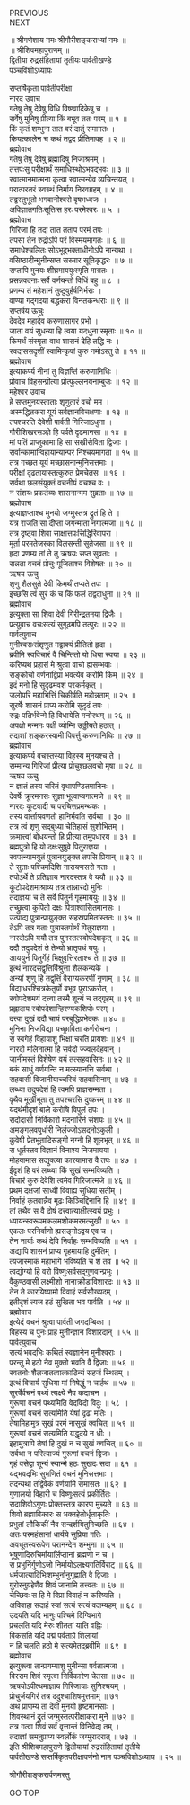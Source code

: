 PREVIOUS  
NEXT  
  
॥ श्रीगणेशाय नमः श्रीगौरीशङ्कराभ्यां नमः ॥  
॥ श्रीशिवमहापुराणम् ॥  
द्वितीया रुद्रसंहितायां तृतीयः पार्वतीखण्डे  
पञ्चविंशोऽध्यायः  
  
सप्तर्षिकृता पार्वतीपरीक्षा  
नारद उवाच  
गतेषु तेषु देवेषु विधि विष्ण्वादिकेषु च ।  
सर्वेषु मुनिषु प्रीत्या किं बभूव ततः परम् ॥ १ ॥  
किं कृतं शम्भुना तात वरं दातुं समागतः ।  
कियत्कालेन च कथं तद्वद प्रीतिमावह ॥ २ ॥  
ब्रह्मोवाच  
गतेषु तेषु देवेषु ब्रह्मादिषु निजाश्रमम् ।  
तत्तपःसु परीक्षार्थं समाधिस्थोऽभवद्‌भवः ॥ ३ ॥  
स्वात्मानमात्मना कृत्वा स्वात्मन्येव व्यचिन्तयत् ।  
परात्परतरं स्वस्थं निर्माय निरवग्रहम् ॥ ४ ॥  
तद्वस्तुभूतो भगवानीश्वरो वृषभध्वजः ।  
अविज्ञातगतिःसूतिःस हरः परमेश्वरः ॥ ५ ॥  
ब्रह्मोवाच  
गिरिजा हि तदा तात तताप परमं तपः ।  
तपसा तेन रुद्रोऽपि परं विस्मयमागतः ॥ ६ ॥  
समाधेश्चलितः सोऽभूद्‌भक्ताधीनोऽपि नान्यथा ।  
वसिष्ठादीन्मुनीन्सप्त सस्मार सूतिकृद्धरः ॥ ७ ॥  
सप्तापि मुनयः शीघ्रमाययुःस्मृति मात्रतः ।  
प्रसन्नवदनाः सर्वे वर्णयन्तो विधिं बहु ॥ ८ ॥  
प्रणम्य तं महेशानं तुष्टुवुर्हर्षनिर्भराः ।  
वाण्या गद्‌गदया बद्धकरा विनतकन्धराः ॥ ९ ॥  
सप्तर्षय ऊचुः  
देवदेव महादेव करुणासागर प्रभो ।  
जाता वयं सुधन्या हि त्वया यदधुना स्मृताः ॥ १० ॥  
किमर्थं संस्मृता वाथ शासनं देहि तद्धि नः ।  
स्वदाससदृशीं स्वामिन्कृपां कुरु नमोऽस्तु ते ॥ ११ ॥  
ब्रह्मोवाच  
इत्याकर्ण्य नीनां तु विज्ञप्तिं करुणानिधिः ।  
प्रोवाच विहसन्प्रीत्या प्रोत्फुल्लनयनाम्बुजः ॥ १२ ॥  
महेश्वर उवाच  
हे सप्तमुनयस्ताताः शृणुतारं वचो मम ।  
अस्मद्धितकरा यूयं सर्वज्ञानविचक्षणाः ॥ १३ ॥  
तपश्चरति देवेशी पार्वती गिरिजाऽधुना ।  
गौरीशिखरसञ्ज्ञे हि पर्वते दृढमानसा ॥ १४ ॥  
मां पतिं प्राप्तुकामा हि सा सखीसेविता द्विजाः ।  
सर्वान्कामान्विहायान्यान्परं निश्चयमागता ॥ १५ ॥  
तत्र गच्छत यूयं मच्छासनान्मुनिसत्तमाः ।  
परीक्षां दृढतायास्तत्कुरुत प्रेमचेतसः ॥ १६ ॥  
सर्वथा छलसंयुक्तं वचनीयं वचश्च वः ।  
न संशयः प्रकर्तव्यः शासनान्मम सुव्रताः ॥ १७ ॥  
ब्रह्मोवाच  
इत्याज्ञप्ताश्च मुनयो जग्मुस्तत्र द्रुतं हि ते ।  
यत्र राजति सा दीप्ता जगन्माता नगात्मजा ॥ १८ ॥  
तत्र दृष्ट्वा शिवा साक्षात्तपःसिद्धिरिवापरा ।  
मूर्ता परमतेजस्का विलसन्ती सुतेजसा ॥ १९ ॥  
हृदा प्रणम्य तां ते तु ऋषयः सप्त सुव्रताः ।  
सन्नता वचनं प्रोचुः पूजिताश्च विशेषतः ॥ २० ॥  
ऋषय ऊचुः  
शृणु शैलसुते देवी किमर्थं तप्यते तपः ।  
इच्छसि त्वं सुरं कं च किं फलं तद्वदाधुना ॥ २१ ॥  
ब्रह्मोवाच  
इत्युक्ता सा शिवा देवी गिरीन्द्रतनया द्विजैः ।  
प्रत्युवाच वचःसत्यं सुगूढमपि तत्पुरः ॥ २२ ॥  
पार्वत्युवाच  
मुनीश्वराःसंशृणुत मद्वाक्यं प्रीतितो हृदा ।  
ब्रवीमि स्वविचारं वै चिन्तितो यो धिया स्वया ॥ २३ ॥  
करिष्यथ प्रहासं मे श्रुत्वा वाचो ह्यसम्भवाः ।  
सङ्‌कोचो वर्णनाद्विप्रा भवत्येव करोमि किम् ॥ २४ ॥  
इदं मनो हि सुदृढमवशं परकर्मकृत् ।  
जलोपरि महाभित्तिं चिकीर्षति महोन्नताम् ॥ २५ ॥  
सुरर्षेः शासनं प्राप्य करोमि सुदृढं तपः ।  
रुद्रः पतिर्भवेन्मे हि विधायेति मनोरथम् ॥ २६ ॥  
अपक्षो मन्मनः पक्षी व्योम्नि उड्डीयते हठात् ।  
तदाशां शङ्करस्वामी पिपर्त्तु करुणानिधिः ॥ २७ ॥  
ब्रह्मोवाच  
इत्याकर्ण्य वचस्तस्या विहस्य मुनयश्च ते ।  
सम्मान्य गिरिजां प्रीत्या प्रोचुश्छलवचो मृषा ॥ २८ ॥  
ऋषय ऊचुः  
न ज्ञातं तस्य चरितं वृथापण्डितमानिनः ।  
देवर्षेः क्रूरमनसः सुज्ञा भूत्वाप्यगात्मजे ॥ २९ ॥  
नारदः कूटवादी च परचित्तप्रमन्थकः ।  
तस्य वार्त्ताश्रवणतो हानिर्भवति सर्वथा ॥ ३० ॥  
तत्र त्वं शृणु सद्‌बुध्या चेतिहासं सुशोभितम् ।  
क्रमात्त्वां बोधयन्तो हि प्रीत्या तमुपधारय ॥ ३१ ॥  
ब्रह्मपुत्रो हि यो दक्षःसुषुवे पितुराज्ञया ।  
स्वपत्न्यामयुतं पुत्रानयुङ्‌क्त तपसि प्रियान् ॥ ३२ ॥  
ते सुताः पश्चिमदिशि नारायणसरो गताः ।  
तपोऽर्थे ते प्रतिज्ञाय नारदस्तत्र वै ययौ ॥ ३३ ॥  
कूटोपदेशमाश्राव्य तत्र तान्नारदो मुनिः ।  
तदाज्ञया च ते सर्वे पितुर्न गृहमाययुः ॥ ३४ ॥  
तच्छ्रुत्वा कुपितो दक्षः पित्राश्वासितमानसः ।  
उत्पाद्य पुत्रान्प्रायुङ्‌क्त सहस्रप्रमितांस्ततः ॥ ३५ ॥  
तेऽपि तत्र गताः पुत्रास्तपोर्थं पितुराज्ञया ।  
नारदोऽपि ययौ तत्र पुनस्तत्स्वोपदेशकृत् ॥ ३६ ॥  
ददौ तदुपदेशं ते तेभ्यो भ्रातृपथं ययुः ।  
आययुर्न पितुर्गेहं भिक्षुवृत्तिरताश्च ते ॥ ३७ ॥  
इत्थं नारदसद्वृत्तिर्विश्रुत्ता शैलकन्यके ।  
अन्यां शृणु हि तद्वृत्तिं वैराग्यकरणीं नृणाम् ॥ ३८ ॥  
विद्याधरश्चित्रकेतुर्यो बभूव पुराऽकरोत् ।  
स्वोपदेशमयं दत्त्वा तस्मै शून्यं च तद्‌गृहम् ॥ ३९ ॥  
प्रह्लादाय स्वोपदेशान्हिरण्यकशिपोः परम् ।  
दत्त्वा दुखं ददौ चायं परबुद्धिप्रभेदकः ॥ ४० ॥  
मुनिना निजविद्या यच्छ्राविता कर्णरोचना ।  
स स्वगेहं विहायाशु भिक्षां चरति प्रायशः ॥ ४१ ॥  
नारदो मलिनात्मा हि सर्वदो ज्ज्वलदेहवान् ।  
जानीमस्तं विशेषेण वयं तत्सहवासिनः ॥ ४२ ॥  
बकं साधुं वर्णयन्ति न मत्स्यानत्ति सर्वथा ।  
सहवासी विजानीयाच्चरित्रं सहवासिनाम् ॥ ४३ ॥  
लब्ध्वा तदुपदेशं हि त्वमपि प्राज्ञसम्मता ।  
वृथैव मूर्खीभूता तु तपश्चरसि दुष्करम् ॥ ४४ ॥  
यदर्थमीदृशं बाले करोषि विपुलं तपः ।  
सदोदासी निर्विकारो मदनारिर्न संशयः ॥ ४५ ॥  
अमङ्गलवपुर्धारी निर्लज्जोऽसदनोऽकुली ।  
कुवेषी प्रेतभूतादिसङ्‌गी नग्नौ हि शूलभृत् ॥ ४६ ॥  
स धूर्तस्तव विज्ञानं विनाश्य निजमायया ।  
मोहयामास सद्युक्त्या कारयामास वै तपः ॥ ४७ ॥  
ईदृशं हि वरं लब्ध्वा किं सुखं सम्भविष्यति ।  
विचारं कुरु देवेशि त्वमेव गिरिजात्मजे ॥ ४६ ॥  
प्रथमं दक्षजां साध्वी विवाह्य सुधिया सतीम् ।  
निर्वाहं कृतवान्नैव मूढः किञ्चिद्दिनानि हि ॥ ४९ ॥  
तां तथैव स वै दोषं दत्त्वात्याक्षीत्स्वयं प्रभुः ।  
ध्यायन्स्वरूपमकलमशोकमरमत्सुखी ॥ ५० ॥  
एकलः परनिर्वाणो ह्यसङ्‌गोऽद्वय एव च ।  
तेन नार्याः कथं देवि निर्वाहः सम्भविष्यति ॥ ५१ ॥  
अद्यापि शासनं प्राप्य गृहमायाहि दुर्मतिम् ।  
त्यजास्माकं महाभागे भविष्यति च शं तव ॥ ५२ ॥  
त्वद्योग्यो हि वरो विष्णुःसर्वसद्‌गुणवान्प्रभुः ।  
वैकुण्ठवासी लक्ष्मीशो नानाक्रीडाविशारदः ॥ ५३ ॥  
तेन ते कारयिष्यामो विवाहं सर्वसौख्यदम् ।  
इतीदृशं त्यज हठं सुखिता भव पार्वति ॥ ५४ ॥  
ब्रह्मोवाच  
इत्येदं वचनं श्रुत्वा पार्वती जगदम्बिका ।  
विहस्य च पुनः प्राह मुनीन्ज्ञान विशारदान् ॥ ५५ ॥  
पार्वत्युवाच  
सत्यं भवद्‌भिः कथितं स्वज्ञानेन मुनीश्वराः ।  
परन्तु मे हठो नैव मुक्तो भवति वै द्विजाः ॥ ५६ ॥  
स्वतनोः शैलजातत्वात्काठिन्यं सहजं स्थितम् ।  
इत्थं विचार्य सुधिया मां निषेद्धुं न चार्हथ ॥ ५७ ॥  
सुरर्षेर्वचनं पथ्यं त्यक्ष्ये नैव कदाचन ।  
गुरूणां वचनं पथ्यमिति वेदविदो विदुः ॥ ५८ ॥  
गुरूणां वचनं सत्यमिति येषां दृढा मतिः ।  
तेषामिहामुत्र सुखं परमं नासुखं क्वचित् ॥ ५९ ॥  
गुरूणां वचनं सत्यमिति यद्धृदये न धीः ।  
इहामुत्रापि तेषां हि दुखं न च सुखं क्वचित् ॥ ६० ॥  
सर्वथा न परित्याज्यं गुरूणां वचनं द्विजाः ।  
गृहं वसेद्वा शून्यं स्यान्मे हठः सुखदः सदा ॥ ६१ ॥  
यद्‌भवद्‌भिः सुभणितं वचनं मुनिसत्तमाः ।  
तदन्यथा तद्विवेकं वर्णयामि समासतः ॥ ६२ ॥  
गुणालयो विहारी च विष्णुःसत्यं प्रकीर्तितः ।  
सदाशिवोऽगुणः प्रोक्तस्तत्र कारण मुच्यते ॥ ६३ ॥  
शिवो ब्रह्माविकारः स भक्तहेतोर्धृताकृतिः ।  
प्रभुतां लौकिकीं नैव सन्दर्शयितुमिच्छति ॥ ६४ ॥  
अतः परमहंसानां धार्यये सुप्रिया गतिः ।  
अवधूतस्वरूपेण परानन्देन शम्भुना ॥ ६५ ॥  
भूषूणादिरुचिर्मायार्लिप्तानां ब्रह्मणो न च ।  
स प्रभुर्निर्गुणोऽजो निर्मायोऽलक्ष्यगतिर्विराट् ॥ ६६ ॥  
धर्मजात्यादिभिःशम्भुर्नानुगृह्णाति वै द्विजाः ।  
गुरोरनुग्रहेणैव शिवं जानामि तत्त्वतः ॥ ६७ ॥  
चेच्छिवः स हि मे विप्रा विवाहं न करिष्यति ।  
अविवाहा सदाहं स्यां सत्यं सत्यं वदाम्यहम् ॥ ६८ ॥  
उदयति यदि भानुः पश्चिमे दिग्विभागे  
    प्रचलति यदि मेरुः शीततां याति वह्निः ।  
विकसति यदि पद्मं पर्वताग्रे शिलायां  
    न हि चलति हठो मे सत्यमेतद्‌ब्रवीमि ॥ ६९ ॥  
ब्रह्मोवाच  
इत्युक्त्वा तान्प्रणम्याशु मुनीन्सा पर्वतात्मजा ।  
विरराम शिवं स्मृत्वा निर्विकारेण चेतसा ॥ ७० ॥  
ऋषयोऽपीत्थमाज्ञाय गिरिजायाः सुनिश्चयम् ।  
प्रोचुर्जयगिरं तत्र ददुश्चाशिषमुत्तमाम् ॥ ७१  
अथ प्राणम्य तां देवीं मुनयो हृष्टमानसाः ।  
शिवस्थानं द्रुतं जग्मुस्तत्परीक्षाकरा मुने ॥ ७२ ॥  
तत्र गत्वा शिवं सर्वं वृत्तान्तं विनिवेद्य तम् ।  
तदाज्ञां समनुप्राप्य स्वर्लोकं जग्मुरादरात् ॥ ७३ ॥  
इति श्रीशिवमहापुराणे द्वितीयायां रुद्रसंहितायां तृतीये  
पार्वतीखण्डे सप्तर्षिकृतपरीक्षावर्णनो नाम पञ्चविशोऽध्याय ॥ २५ ॥  
  
  
श्रीगौरीशङ्करार्पणमस्तु  
  
GO TOP
